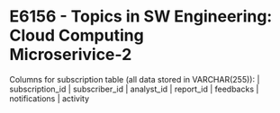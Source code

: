 # E6156 - Topics in SW Engineering: Cloud Computing<br>Microserivice-2

Columns for subscription table (all data stored in VARCHAR(255)):
| subscription_id | subscriber_id | analyst_id | report_id | feedbacks | notifications | activity